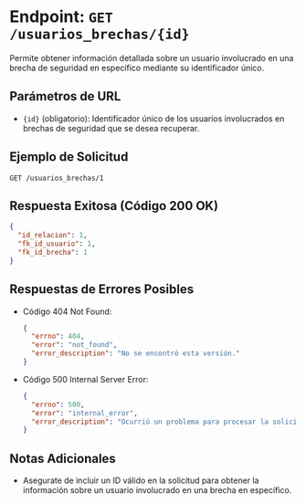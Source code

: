 # Endpoint: `GET /usuarios_brechas/{id}`

Permite obtener información detallada sobre un usuario involucrado en una brecha de seguridad en específico mediante su identificador único.

## Parámetros de URL
- `{id}` (obligatorio): Identificador único de los usuarios involucrados en brechas de seguridad que se desea recuperar.

## Ejemplo de Solicitud
```http
GET /usuarios_brechas/1
```

## Respuesta Exitosa (Código 200 OK)
```json
{
  "id_relacion": 1,
  "fk_id_usuario": 1,
  "fk_id_brecha": 1
}
```

## Respuestas de Errores Posibles
- Código 404 Not Found:

  ```json
  {
    "errno": 404,
    "error": "not_found",
    "error_description": "No se encontró esta versión."
  }
  ```

- Código 500 Internal Server Error:
  ```json
  {
    "errno": 500,
    "error": "internal_error",
    "error_description": "Ocurrió un problema para procesar la solicitud"
  }
  ``` 

## Notas Adicionales

- Asegurate de incluir un ID válido en la solicitud para obtener la información
  sobre un usuario involucrado en una brecha en específico.